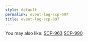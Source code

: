 ```yaml
---
style: default
permalink: event-log-scp-097
title: event-log-scp-097
---
```

You may also like:
[SCP-963](http://scp-wiki.net/scp-963)
[SCP-990](http://scp-wiki.net/scp-990)